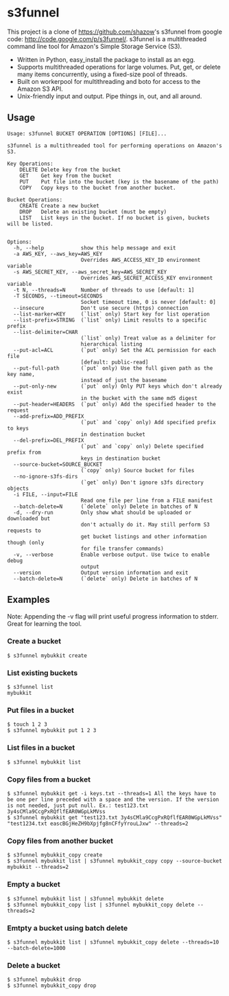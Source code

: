 # s3funnel

This project is a clone of <https://github.com/shazow>'s s3funnel from google code: <http://code.google.com/p/s3funnel/>. s3funnel is a multithreaded command line tool for Amazon's Simple Storage Service (S3).

- Written in Python, easy_install the package to install as an egg.
- Supports multithreaded operations for large volumes. Put, get, or delete many items concurrently, using a fixed-size pool of threads.
- Built on workerpool for multithreading and boto for access to the Amazon S3 API.
- Unix-friendly input and output. Pipe things in, out, and all around.

## Usage
    Usage: s3funnel BUCKET OPERATION [OPTIONS] [FILE]...
    
    s3funnel is a multithreaded tool for performing operations on Amazon's S3.
    
    Key Operations:
        DELETE Delete key from the bucket
        GET    Get key from the bucket
        PUT    Put file into the bucket (key is the basename of the path)
        COPY   Copy keys to the bucket from another bucket.
    
    Bucket Operations:
        CREATE Create a new bucket
        DROP   Delete an existing bucket (must be empty)
        LIST   List keys in the bucket. If no bucket is given, buckets will be listed.
    
    
    Options:
      -h, --help            show this help message and exit
      -a AWS_KEY, --aws_key=AWS_KEY
                            Overrides AWS_ACCESS_KEY_ID environment variable
      -s AWS_SECRET_KEY, --aws_secret_key=AWS_SECRET_KEY
                            Overrides AWS_SECRET_ACCESS_KEY environment variable
      -t N, --threads=N     Number of threads to use [default: 1]
      -T SECONDS, --timeout=SECONDS
                            Socket timeout time, 0 is never [default: 0]
      --insecure            Don't use secure (https) connection
      --list-marker=KEY     (`list` only) Start key for list operation
      --list-prefix=STRING  (`list` only) Limit results to a specific prefix
      --list-delimiter=CHAR
                            (`list` only) Treat value as a delimiter for
                            hierarchical listing
      --put-acl=ACL         (`put` only) Set the ACL permission for each file
                            [default: public-read]
      --put-full-path       (`put` only) Use the full given path as the key name,
                            instead of just the basename
      --put-only-new        (`put` only) Only PUT keys which don't already exist
                            in the bucket with the same md5 digest
      --put-header=HEADERS  (`put` only) Add the specified header to the request
      --add-prefix=ADD_PREFIX
                            (`put` and `copy` only) Add specified prefix to keys
                            in destination bucket
      --del-prefix=DEL_PREFIX
                            (`put` and `copy` only) Delete specified prefix from
                            keys in destination bucket
      --source-bucket=SOURCE_BUCKET
                            (`copy` only) Source bucket for files
      --no-ignore-s3fs-dirs
                            (`get` only) Don't ignore s3fs directory objects
      -i FILE, --input=FILE
                            Read one file per line from a FILE manifest
      --batch-delete=N      (`delete` only) Delete in batches of N
      -d, --dry-run         Only show what should be uploaded or downloaded but
                            don't actually do it. May still perform S3 requests to
                            get bucket listings and other information though (only
                            for file transfer commands)
      -v, --verbose         Enable verbose output. Use twice to enable debug
                            output
      --version             Output version information and exit
      --batch-delete=N      (`delete` only) Delete in batches of N
      
## Examples
Note: Appending the -v flag will print useful progress information to stderr. Great for learning the tool.

### Create a bucket
    $ s3funnel mybukkit create
### List existing buckets
    $ s3funnel list
    mybukkit
### Put files in a bucket
    $ touch 1 2 3
    $ s3funnel mybukkit put 1 2 3
### List files in a bucket
    $ s3funnel mybukkit list
### Copy files from a bucket
    $ s3funnel mybukkit get -i keys.txt --threads=1 All the keys have to be one per line preceded with a space and the version. If the version is not needed, just put null. Ex.: test123.txt 3y4sCMla9CcgPxRQflfEAR0WGpLkMVss 
    $ s3funnel mybukkit get "test123.txt 3y4sCMla9CcgPxRQflfEAR0WGpLkMVss" "test1234.txt eascBGjHeZH9bXpjfg8nCFfyYrouLJxw" --threads=2
### Copy files from another bucket 
    $ s3funnel mybukkit_copy create
    $ s3funnel mybukkit list | s3funnel mybukkit_copy copy --source-bucket mybukkit --threads=2 
### Empty a bucket
    $ s3funnel mybukkit list | s3funnel mybukkit delete 
    $ s3funnel mybukkit_copy list | s3funnel mybukkit_copy delete --threads=2
### Emtpty a bucket using batch delete
    $ s3funnel mybukkit list | s3funnel mybukkit_copy delete --threads=10 --batch-delete=1000
### Delete a bucket 
    $ s3funnel mybukkit drop
    $ s3funnel mybukkit_copy drop
